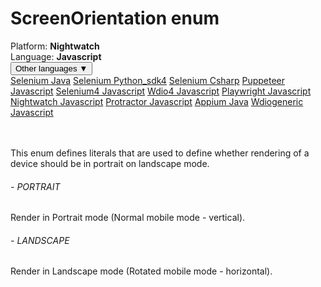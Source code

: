 # ScreenOrientation enum
<div class='platform-bar-container-div'><div class='platform-bar-div'>Platform:  <b> Nightwatch</b>
</div><div class='platform-bar-div'>Language: <b>Javascript</b></div><div class='dropdown-button-container-div'><button class='sdk-language-dropdown-button'>Other languages ▼</button><div class='dropdown-content'>
<a href='../../selenium/java/screenorientation'>Selenium Java</a>
<a href='../../selenium/python_sdk4/screenorientation'>Selenium Python_sdk4</a>
<a href='../../selenium/csharp/screenorientation'>Selenium Csharp</a>
<a href='../../puppeteer/javascript/screenorientation'>Puppeteer Javascript</a>
<a href='../../selenium4/javascript/screenorientation'>Selenium4 Javascript</a>
<a href='../../wdio4/javascript/screenorientation'>Wdio4 Javascript</a>
<a href='../../playwright/javascript/screenorientation'>Playwright Javascript</a>
<a href='../../nightwatch/javascript/screenorientation'>Nightwatch Javascript</a>
<a href='../../protractor/javascript/screenorientation'>Protractor Javascript</a>
<a href='../../appium/java/screenorientation'>Appium Java</a>
<a href='../../wdiogeneric/javascript/screenorientation'>Wdiogeneric Javascript</a>
</div></div><br /><br /></div>

This enum defines literals that are used to define whether rendering of a device should be in portrait on landscape mode. 
###### - PORTRAIT 
 Render in Portrait mode (Normal mobile mode - vertical). 
 ###### - LANDSCAPE 
 Render in Landscape mode (Rotated mobile mode - horizontal). 
 
